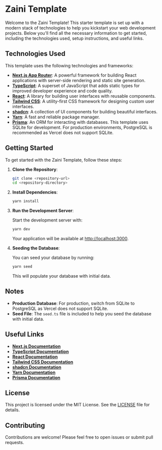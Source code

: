 # Zaini Template

Welcome to the Zaini Template! This starter template is set up with a modern stack of technologies to help you kickstart your web development projects. Below you'll find all the necessary information to get started, including the technologies used, setup instructions, and useful links.

## Technologies Used

This template uses the following technologies and frameworks:

- **[Next.js App Router](https://nextjs.org/docs/app)**: A powerful framework for building React applications with server-side rendering and static site generation.
- **[TypeScript](https://www.typescriptlang.org/)**: A superset of JavaScript that adds static types for improved developer experience and code quality.
- **[React](https://react.dev/)**: A library for building user interfaces with reusable components.
- **[Tailwind CSS](https://tailwindcss.com/)**: A utility-first CSS framework for designing custom user interfaces.
- **[shadcn](https://shadcn.dev/)**: A collection of UI components for building beautiful interfaces.
- **[Yarn](https://yarnpkg.com/)**: A fast and reliable package manager.
- **[Prisma](https://www.prisma.io/)**: An ORM for interacting with databases. This template uses SQLite for development. For production environments, PostgreSQL is recommended as Vercel does not support SQLite.

## Getting Started

To get started with the Zaini Template, follow these steps:

1. **Clone the Repository**:

   ```bash
   git clone <repository-url>
   cd <repository-directory>
   ```

2. **Install Dependencies**:

   ```bash
   yarn install
   ```

3. **Run the Development Server**:

   Start the development server with:

   ```bash
   yarn dev
   ```

   Your application will be available at [http://localhost:3000](http://localhost:3000).

4. **Seeding the Database**:

   You can seed your database by running:

   ```bash
   yarn seed
   ```

   This will populate your database with initial data.

## Notes

- **Production Database**: For production, switch from SQLite to PostgreSQL as Vercel does not support SQLite.
- **Seed File**: The `seed.ts` file is included to help you seed the database with initial data.

## Useful Links

- **[Next.js Documentation](https://nextjs.org/docs/app)**
- **[TypeScript Documentation](https://www.typescriptlang.org/)**
- **[React Documentation](https://react.dev/)**
- **[Tailwind CSS Documentation](https://tailwindcss.com/)**
- **[shadcn Documentation](https://shadcn.dev/)**
- **[Yarn Documentation](https://yarnpkg.com/)**
- **[Prisma Documentation](https://www.prisma.io/)**

## License

This project is licensed under the MIT License. See the [LICENSE](LICENSE) file for details.

## Contributing

Contributions are welcome! Please feel free to open issues or submit pull requests.
